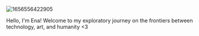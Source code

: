 ![1656556422905](https://user-images.githubusercontent.com/121775320/210188902-733ec6be-f2b7-4714-9522-b1526033d3b3.jpeg)


Hello, I'm Ena! Welcome to my exploratory journey on the frontiers between technology, art, and humanity <3




